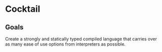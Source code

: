 # Cocktail


## Goals
Create a strongly and statically typed compiled language that carries over as many ease of use options from interpreters as possible.
